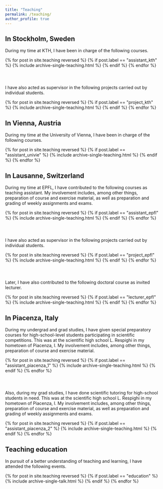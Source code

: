 ```yaml
---
title: "Teaching"
permalink: /teaching/
author_profile: true
---
```


In Stockholm, Sweden
-----

During my time at KTH, I have been in charge of the following courses.

{% for post in site.teaching reversed %}
  {% if post.label == "assistant_kth" %}
    {% include archive-single-teaching.html %}
  {% endif %}
{% endfor %}

<h4>&nbsp;</h4>

I have also acted as supervisor in the following projects carried out by individual students.

{% for post in site.teaching reversed %}
  {% if post.label == "project_kth" %}
    {% include archive-single-teaching.html %}
  {% endif %}
{% endfor %}

In Vienna, Austria
-----

During my time at the University of Vienna, I have been in charge of the following courses.

{% for post in site.teaching reversed %}
  {% if post.label == "assistant_univie" %}
    {% include archive-single-teaching.html %}
  {% endif %}
{% endfor %}

In Lausanne, Switzerland
-----

During my time at EPFL, I have contributed to the following courses as teaching assistant. My involvement includes, among other things, preparation of course and exercise material, as well as preparation and grading of weekly assignments and exams.

{% for post in site.teaching reversed %}
  {% if post.label == "assistant_epfl" %}
    {% include archive-single-teaching.html %}
  {% endif %}
{% endfor %}

<h4>&nbsp;</h4>

I have also acted as supervisor in the following projects carried out by individual students.

{% for post in site.teaching reversed %}
  {% if post.label == "project_epfl" %}
    {% include archive-single-teaching.html %}
  {% endif %}
{% endfor %}

<h4>&nbsp;</h4>

Later, I have also contributed to the following doctoral course as invited lecturer.

{% for post in site.teaching reversed %}
  {% if post.label == "lecturer_epfl" %}
    {% include archive-single-teaching.html %}
  {% endif %}
{% endfor %}

In Piacenza, Italy
-----

During my undergrad and grad studies, I have given special preparatory courses for high-school-level students participating in scientific competitions. This was at the scientific high school L. Respighi in my hometown of Piacenza, I. My involvement includes, among other things, preparation of course and exercise material.

{% for post in site.teaching reversed %}
  {% if post.label == "assistant_piacenza_1" %}
    {% include archive-single-teaching.html %}
  {% endif %}
{% endfor %}

<h4>&nbsp;</h4>

Also, during my grad studies, I have done scientific tutoring for high-school students in need. This was at the scientific high school L. Respighi in my hometown of Piacenza, I. My involvement includes, among other things, preparation of course and exercise material, as well as preparation and grading of weekly assignments and exams.

{% for post in site.teaching reversed %}
  {% if post.label == "assistant_piacenza_2" %}
    {% include archive-single-teaching.html %}
  {% endif %}
{% endfor %}

Teaching education
-----

In pursuit of a better understanding of teaching and learning, I have attended the following events.

{% for post in site.teaching reversed %}
  {% if post.label == "education" %}
    {% include archive-single-talk.html %}
  {% endif %}
{% endfor %}


